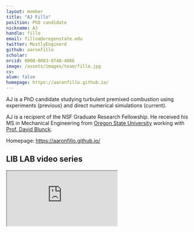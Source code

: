 ```yaml
---
layout: member
title: "AJ Fillo"
position: PhD candidate
nickname: AJ
handle: fillo
email: filloa@oregonstate.edu
twitter: MostlyEnginerd
github: aaronfillo
scholar:
orcid: 0000-0003-0740-4086
image: /assets/images/team/fillo.jpg
cv:
alum: false
homepage: https://aaronfillo.github.io/
---
```

AJ is a PhD candidate studying turbulent premixed combustion using experiments (previous) and direct numerical simulations (current).

AJ is a recipient of the NSF Graduate Research Fellowship. He received his MS in Mechanical Engineering from [Oregon State University] working with [Prof. David Blunck](http://research.engr.oregonstate.edu/blunckgroup/).

<i class="fa fa-home" aria-hidden="true"></i> Homepage: <https://aaronfillo.github.io/>

## LIB LAB video series

<div class="intrinsic-container intrinsic-container-16x9">
<iframe src="https://www.youtube.com/embed/H96Xr0Efelk" allowfullscreen></iframe>
</div>

[Oregon State University]: http://oregonstate.edu/
[School of Mechanical, Industrial, and Manufacturing Engineering]: http://mime.oregonstate.edu
